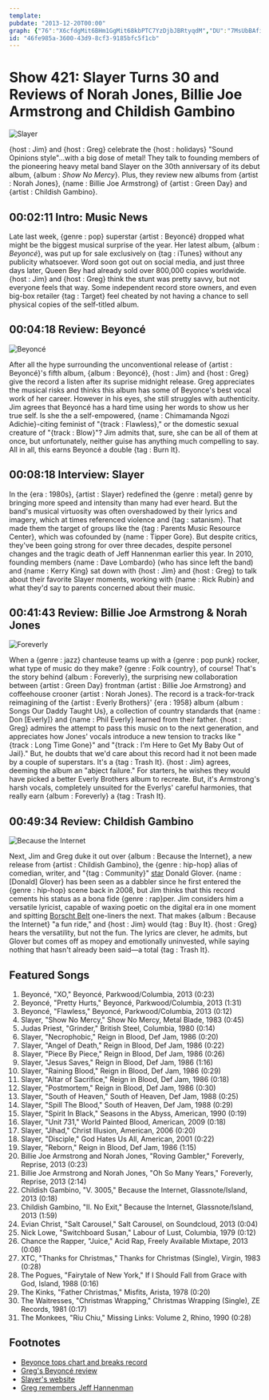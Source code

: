 ```yaml
---
template: 
pubdate: "2013-12-20T00:00"
graph: {"76":"X6cfdgMit6BHm1GgMit68kbPTC7YzDjbJBRtyqdM","DU":"7MsUbBAfiy7MsUbBF6Ul7MsUbEqjDU7MsUbL48jZn3N9vyDZmp","1XJ":"BF53CjVH9KHBvVfpDnSSpDnSSpWx7KfXQ5al86olBF53CKiQHQKiQHQpWx7KFqfgCKiQHQHBvVfpWx7KP3lZfXVygYXVygYeerRXFqfgCfXQ5aBHm1GBQsAMBQsAMX6cfd","2AM":"339GhX6cfd339GhBQsAM339GhIz0Zh339GhcseeE339GhBMefyIz0ZhcseeEIz0ZhbUnAABMefyIz0ZhbUnAAh4WNe97qipX6cfdBHm1GBQsAM"}
id: "46fe985a-3600-43d9-8cf3-9185bfc5f1cb"
---
```






# Show 421: Slayer Turns 30 and Reviews of Norah Jones, Billie Joe Armstrong and Childish Gambino

![Slayer](https://static.soundopinions.org/images/2013/slayer.jpg)

{host : Jim} and {host : Greg} celebrate the {host : holidays} "Sound Opinions style"…with a big dose of metal! They talk to founding members of the pioneering heavy metal band Slayer on the 30th anniversary of its debut album, {album : *Show No Mercy*}. Plus, they review new albums from {artist : Norah Jones}, {name : Billie Joe Armstrong} of {artist : Green Day} and {artist : Childish Gambino}.



## 00:02:11 Intro: Music News

Late last week, {genre : pop} superstar {artist : Beyoncé} dropped what might be the biggest musical surprise of the year. Her latest album, {album : *Beyoncé*}, was put up for sale exclusively on {tag : iTunes} without any publicity whatsoever. Word soon got out on social media, and just three days later, Queen Bey had already sold over 800,000 copies worldwide. {host : Jim} and {host : Greg} think the stunt was pretty savvy, but not everyone feels that way. Some independent record store owners, and even big-box retailer {tag : Target} feel cheated by not having a chance to sell physical copies of the self-titled album.



## 00:04:18 Review: Beyoncé

![Beyoncé](https://static.soundopinions.org/assets/421/760.jpg)

After all the hype surrounding the unconventional release of {artist : Beyoncé}'s fifth album, {album : Beyoncé}, {host : Jim} and {host : Greg} give the record a listen after its suprise midnight release. Greg appreciates the musical risks and thinks this album has some of Beyonce's best vocal work of her career. However in his eyes, she still struggles with authenticity. Jim agrees that Beyoncé has a hard time using her words to show us her true self. Is she the a self-empowered, {name : Chimamanda Ngozi Adichie}-citing feminist of "{track : Flawless}," or the domestic sexual creature of "{track : Blow}"? Jim admits that, sure, she can be all of them at once, but unfortunately, neither guise has anything much compelling to say. All in all, this earns Beyoncé a double {tag : Burn It}.



## 00:08:18 Interview: Slayer

In the {era : 1980s}, {artist : Slayer} redefined the {genre : metal} genre by bringing more speed and intensity than many had ever heard. But the band's musical virtuosity was often overshadowed by their lyrics and imagery, which at times referenced violence and {tag : satanism}. That made them the target of groups like the {tag : Parents Music Resource Center}, which was cofounded by {name : Tipper Gore}. But despite critics, they've been going strong for over three decades, despite personel changes and the tragic death of Jeff Hannenman earlier this year. In 2010, founding members {name : Dave Lombardo} (who has since left the band) and {name : Kerry King} sat down with {host : Jim} and {host : Greg} to talk about their favorite Slayer moments, working with {name : Rick Rubin} and what they'd say to parents concerned about their music.



## 00:41:43 Review: Billie Joe Armstrong & Norah Jones

![Foreverly](https://static.soundopinions.org/assets/421/1XJ0.jpg)

When a {genre : jazz} chanteuse teams up with a {genre : pop punk} rocker, what type of music do they make? {genre : Folk country}, of course! That's the story behind {album : Foreverly}, the surprising new collaboration between {artist : Green Day} frontman {artist : Billie Joe Armstrong} and coffeehouse crooner {artist : Norah Jones}. The record is a track-for-track reimagining of the {artist : Everly Brothers}' {era : 1958} album {album : Songs Our Daddy Taught Us}, a collection of country standards that {name : Don [Everly]} and {name : Phil Everly} learned from their father. {host : Greg} admires the attempt to pass this music on to the next generation, and appreciates how Jones' vocals introduce a new tension to tracks like "{track : Long Time Gone}" and "{track : I'm Here to Get My Baby Out of Jail}." But, he doubts that we'd care about this record had it not been made by a couple of superstars. It's a {tag : Trash It}. {host : Jim} agrees, deeming the album an "abject failure." For starters, he wishes they would have picked a better Everly Brothers album to recreate. But, it's Armstrong's harsh vocals, completely unsuited for the Everlys' careful harmonies, that really earn {album : Foreverly} a {tag : Trash It}.



## 00:49:34 Review: Childish Gambino

![Because the Internet](https://static.soundopinions.org/assets/421/2AM0.jpg)

Next, Jim and Greg duke it out over {album : Because the Internet}, a new release from {artist : Childish Gambino}, the {genre : hip-hop} alias of comedian, writer, and "{tag : Community}" [star](http://www.imdb.com/name/nm2255973/) Donald Glover. {name : [Donald] Glover} has been seen as a dabbler since he first entered the {genre : hip-hop} scene back in 2008, but Jim thinks that this record cements his status as a bona fide {genre : rap}per. Jim considers him a versatile lyricist, capable of waxing poetic on the digital era in one moment and spitting [Borscht Belt](http://tvtropes.org/pmwiki/pmwiki.php/Main/BorschtBelt) one-liners the next. That makes {album : Because the Internet} "a fun ride," and {host : Jim} would {tag : Buy It}. {host : Greg} hears the versatility, but not the fun. The lyrics are clever, he admits, but Glover but comes off as mopey and emotionally uninvested, while saying nothing that hasn't already been said—a total {tag : Trash It}.



## Featured Songs

1. Beyoncé, "XO," Beyoncé, Parkwood/Columbia, 2013 (0:23)
2. Beyoncé, "Pretty Hurts," Beyoncé, Parkwood/Columbia, 2013 (1:31)
3. Beyoncé, "Flawless," Beyoncé, Parkwood/Columbia, 2013 (0:12)
4. Slayer, "Show No Mercy," Show No Mercy, Metal Blade, 1983 (0:45)
5. Judas Priest, "Grinder," British Steel, Columbia, 1980 (0:14)
6. Slayer, "Necrophobic," Reign in Blood, Def Jam, 1986 (0:20)
7. Slayer, "Angel of Death," Reign in Blood, Def Jam, 1986 (0:22)
8. Slayer, "Piece By Piece," Reign in Blood, Def Jam, 1986 (0:26)
9. Slayer, "Jesus Saves," Reign in Blood, Def Jam, 1986 (1:16)
10. Slayer, "Raining Blood," Reign in Blood, Def Jam, 1986 (0:29)
11. Slayer, "Altar of Sacrifice," Reign in Blood, Def Jam, 1986 (0:18)
12. Slayer, "Postmortem," Reign in Blood, Def Jam, 1986 (0:30)
13. Slayer, "South of Heaven," South of Heaven, Def Jam, 1988 (0:25)
14. Slayer, "Spill The Blood," South of Heaven, Def Jam, 1988 (0:29)
15. Slayer, "Spirit In Black," Seasons in the Abyss, American, 1990 (0:19)
16. Slayer, "Unit 731," World Painted Blood, American, 2009 (0:18)
17. Slayer, "Jihad," Christ Illusion, American, 2006 (0:20)
18. Slayer, "Disciple," God Hates Us All, American, 2001 (0:22)
19. Slayer, "Reborn," Reign in Blood, Def Jam, 1986 (1:15)
20. Billie Joe Armstrong and Norah Jones, "Roving Gambler," Foreverly, Reprise, 2013 (0:23)
21. Billie Joe Armstrong and Norah Jones, "Oh So Many Years," Foreverly, Reprise, 2013 (2:14)
22. Childish Gambino, "V. 3005," Because the Internet, Glassnote/Island, 2013 (0:18)
23. Childish Gambino, "II. No Exit," Because the Internet, Glassnote/Island, 2013 (1:59)
24. Evian Christ, "Salt Carousel," Salt Carousel, on Soundcloud, 2013 (0:04)
25. Nick Lowe, "Switchboard Susan," Labour of Lust, Columbia, 1979 (0:12)
26. Chance the Rapper, "Juice," Acid Rap, Freely Available Mixtape, 2013 (0:08)
27. XTC, "Thanks for Christmas," Thanks for Christmas (Single), Virgin, 1983 (0:28)
28. The Pogues, "Fairytale of New York," If I Should Fall from Grace with God, Island, 1988 (0:16)
29. The Kinks, "Father Christmas," Misfits, Arista, 1978 (0:20)
30. The Waitresses, "Christmas Wrapping," Christmas Wrapping (Single), ZE Records, 1981 (0:17)
31. The Monkees, "Riu Chiu," Missing Links: Volume 2, Rhino, 1990 (0:28)



## Footnotes

- [Beyonce tops chart and breaks record](http://articles.chicagotribune.com/2013-12-18/entertainment/sns-rt-us-beyonce-itunes-20131218_1_tops-billboard-chart-album-copies)
- [Greg's Beyoncé review](http://articles.chicagotribune.com/2013-12-14/entertainment/chi-beyonce-album-review-beyonce-self-titled-album-reviewed-20131214_1_album-review-bill-werde-delivery)
- [Slayer's website](http://www.slayer.net/us/home)
- [Greg remembers Jeff Hannenman](http://articles.chicagotribune.com/2013-05-02/entertainment/chi-slayer-guitarist-jeff-hanneman-dead-20130502_1_jeff-hanneman-drummer-dave-lombardo-tom-araya)